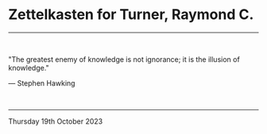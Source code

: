 # Zettelkasten for Turner, Raymond C.

---

</br>

"The greatest enemy of knowledge is not ignorance; it is the illusion of knowledge."

―  Stephen Hawking

</br>

---

Thursday 19th October 2023
